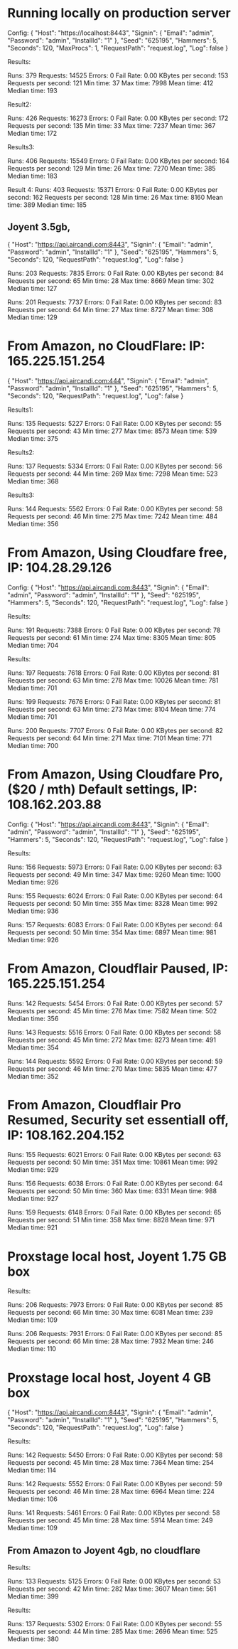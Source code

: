 
Running locally on production server
====================================

Config:
{
  "Host": "https://localhost:8443",
  "Signin": {
    "Email": "admin",
    "Password": "admin",
    "InstallId": "1"
  },
  "Seed": "625195",
  "Hammers": 5,
  "Seconds": 120,
  "MaxProcs": 1,
  "RequestPath": "request.log",
  "Log": false
}

Results: 

Runs: 379
Requests: 14525
Errors: 0
Fail Rate: 0.00
KBytes per second: 153
Requests per second: 121
Min time: 37
Max time: 7998
Mean time: 412
Median time: 193


Result2: 

Runs: 426
Requests: 16273
Errors: 0
Fail Rate: 0.00
KBytes per second: 172
Requests per second: 135
Min time: 33
Max time: 7237
Mean time: 367
Median time: 172


Results3:

Runs: 406
Requests: 15549
Errors: 0
Fail Rate: 0.00
KBytes per second: 164
Requests per second: 129
Min time: 26
Max time: 7270
Mean time: 385
Median time: 183

Result 4:
Runs: 403
Requests: 15371
Errors: 0
Fail Rate: 0.00
KBytes per second: 162
Requests per second: 128
Min time: 26
Max time: 8160
Mean time: 389
Median time: 185


Joyent 3.5gb,
-----------------------------------------

{
  "Host": "https://api.aircandi.com:8443",
  "Signin": {
    "Email": "admin",
    "Password": "admin",
    "InstallId": "1"
  },
  "Seed": "625195",
  "Hammers": 5,
  "Seconds": 120,
  "RequestPath": "request.log",
  "Log": false
}

Runs: 203
Requests: 7835
Errors: 0
Fail Rate: 0.00
KBytes per second: 84
Requests per second: 65
Min time: 28
Max time: 8669
Mean time: 302
Median time: 127

Runs: 201
Requests: 7737
Errors: 0
Fail Rate: 0.00
KBytes per second: 83
Requests per second: 64
Min time: 27
Max time: 8727
Mean time: 308
Median time: 129



From Amazon, no CloudFlare:  IP: 165.225.151.254
=================================================


{
  "Host": "https://api.aircandi.com:444",
  "Signin": {
    "Email": "admin",
    "Password": "admin",
    "InstallId": "1"
  },
  "Seed": "625195",
  "Hammers": 5,
  "Seconds": 120,
  "RequestPath": "request.log",
  "Log": false
}

Results1:

Runs: 135
Requests: 5227
Errors: 0
Fail Rate: 0.00
KBytes per second: 55
Requests per second: 43
Min time: 277
Max time: 8573
Mean time: 539
Median time: 375

Results2: 

Runs: 137
Requests: 5334
Errors: 0
Fail Rate: 0.00
KBytes per second: 56
Requests per second: 44
Min time: 269
Max time: 7298
Mean time: 523
Median time: 368


Results3: 

Runs: 144
Requests: 5562
Errors: 0
Fail Rate: 0.00
KBytes per second: 58
Requests per second: 46
Min time: 275
Max time: 7242
Mean time: 484
Median time: 356


From Amazon, Using Cloudfare free, IP:  104.28.29.126
===================================================

Config:
{
  "Host": "https://api.aircandi.com:8443",
  "Signin": {
    "Email": "admin",
    "Password": "admin",
    "InstallId": "1"
  },
  "Seed": "625195",
  "Hammers": 5,
  "Seconds": 120,
  "RequestPath": "request.log",
  "Log": false
}

Results:

Runs: 191
Requests: 7388
Errors: 0
Fail Rate: 0.00
KBytes per second: 78
Requests per second: 61
Min time: 274
Max time: 8305
Mean time: 805
Median time: 704

Results:

Runs: 197
Requests: 7618
Errors: 0
Fail Rate: 0.00
KBytes per second: 81
Requests per second: 63
Min time: 278
Max time: 10026
Mean time: 781
Median time: 701


Runs: 199
Requests: 7676
Errors: 0
Fail Rate: 0.00
KBytes per second: 81
Requests per second: 63
Min time: 273
Max time: 8104
Mean time: 774
Median time: 701

Runs: 200
Requests: 7707
Errors: 0
Fail Rate: 0.00
KBytes per second: 82
Requests per second: 64
Min time: 271
Max time: 7101
Mean time: 771
Median time: 700



From Amazon, Using Cloudfare Pro, ($20 / mth) Default settings, IP:  108.162.203.88
===================================================================================

Config:
{
  "Host": "https://api.aircandi.com:8443",
  "Signin": {
    "Email": "admin",
    "Password": "admin",
    "InstallId": "1"
  },
  "Seed": "625195",
  "Hammers": 5,
  "Seconds": 120,
  "RequestPath": "request.log",
  "Log": false
}

Results: 

Runs: 156
Requests: 5973
Errors: 0
Fail Rate: 0.00
KBytes per second: 63
Requests per second: 49
Min time: 347
Max time: 9260
Mean time: 1000
Median time: 926

Runs: 155
Requests: 6024
Errors: 0
Fail Rate: 0.00
KBytes per second: 64
Requests per second: 50
Min time: 355
Max time: 8328
Mean time: 992
Median time: 936

Runs: 157
Requests: 6083
Errors: 0
Fail Rate: 0.00
KBytes per second: 64
Requests per second: 50
Min time: 354
Max time: 6897
Mean time: 981
Median time: 926


From Amazon, Cloudflair Paused, IP:  165.225.151.254
=================================================

Runs: 142
Requests: 5454
Errors: 0
Fail Rate: 0.00
KBytes per second: 57
Requests per second: 45
Min time: 276
Max time: 7582
Mean time: 502
Median time: 356

Runs: 143
Requests: 5516
Errors: 0
Fail Rate: 0.00
KBytes per second: 58
Requests per second: 45
Min time: 272
Max time: 8273
Mean time: 491
Median time: 354

Runs: 144
Requests: 5592
Errors: 0
Fail Rate: 0.00
KBytes per second: 59
Requests per second: 46
Min time: 270
Max time: 5835
Mean time: 477
Median time: 352


From Amazon, Cloudflair Pro Resumed, Security set essentiall off, IP:  108.162.204.152
==========================
Runs: 155
Requests: 6021
Errors: 0
Fail Rate: 0.00
KBytes per second: 63
Requests per second: 50
Min time: 351
Max time: 10861
Mean time: 992
Median time: 929

Runs: 156
Requests: 6038
Errors: 0
Fail Rate: 0.00
KBytes per second: 64
Requests per second: 50
Min time: 360
Max time: 6331
Mean time: 988
Median time: 927

Runs: 159
Requests: 6148
Errors: 0
Fail Rate: 0.00
KBytes per second: 65
Requests per second: 51
Min time: 358
Max time: 8828
Mean time: 971
Median time: 921


Proxstage local host, Joyent 1.75 GB box
========================================
Results: 

Runs: 206
Requests: 7973
Errors: 0
Fail Rate: 0.00
KBytes per second: 85
Requests per second: 66
Min time: 30
Max time: 6081
Mean time: 239
Median time: 109

Runs: 206
Requests: 7931
Errors: 0
Fail Rate: 0.00
KBytes per second: 85
Requests per second: 66
Min time: 28
Max time: 7932
Mean time: 246
Median time: 110

Proxstage local host, Joyent 4 GB box
========================================
{
  "Host": "https://api.aircandi.com:8443",
  "Signin": {
    "Email": "admin",
    "Password": "admin",
    "InstallId": "1"
  },
  "Seed": "625195",
  "Hammers": 5,
  "Seconds": 120,
  "RequestPath": "request.log",
  "Log": false
}

Results: 

Runs: 142
Requests: 5450
Errors: 0
Fail Rate: 0.00
KBytes per second: 58
Requests per second: 45
Min time: 28
Max time: 7364
Mean time: 254
Median time: 114

Runs: 142
Requests: 5552
Errors: 0
Fail Rate: 0.00
KBytes per second: 59
Requests per second: 46
Min time: 28
Max time: 6964
Mean time: 224
Median time: 106

Runs: 141
Requests: 5461
Errors: 0
Fail Rate: 0.00
KBytes per second: 58
Requests per second: 45
Min time: 28
Max time: 5914
Mean time: 249
Median time: 109




From Amazon to Joyent 4gb, no cloudflare
-----------------------------------------

Results: 

Runs: 133
Requests: 5125
Errors: 0
Fail Rate: 0.00
KBytes per second: 53
Requests per second: 42
Min time: 282
Max time: 3607
Mean time: 561
Median time: 399

Results: 

Runs: 137
Requests: 5302
Errors: 0
Fail Rate: 0.00
KBytes per second: 55
Requests per second: 44
Min time: 285
Max time: 2696
Mean time: 525
Median time: 380



